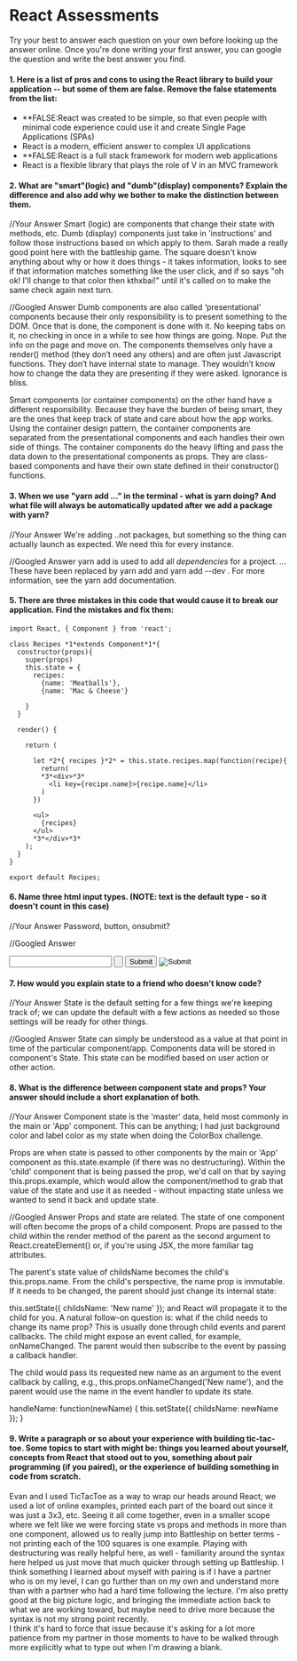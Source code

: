 # React Assessments

Try your best to answer each question on your own before looking up the answer online. Once you're done writing your first answer, you can google the question and write the best answer you find.

 #### 1. Here is a list of pros and cons to using the React library to build your application -- but some of them are false. Remove the false statements from the list:

- **FALSE:React was created to be simple, so that even people with minimal code experience could use it and create Single Page Applications (SPAs)
- React is a modern, efficient answer to complex UI applications
- **FALSE:React is a full stack framework for modern web applications
- React is a flexible library that plays the role of V in an MVC framework

 
 #### 2. What are "smart"(logic) and "dumb"(display) components? Explain the difference and also add why we bother to make the distinction between them.
 
 
 //Your Answer
 Smart (logic) are components that change their state with methods, etc.
 Dumb (display) components just take in 'instructions' and follow those instructions based on which apply to them.  Sarah made a really good point here with the
    battleship game.  The square doesn't know anything about why or how it does things - it takes information, looks to see if that information matches something like
    the user click, and if so says "oh ok!  I'll change to that color then kthxbai!" until it's called on to make the same check again next turn.
 
 //Googled Answer
 Dumb components are also called ‘presentational’ components because their only responsibility is to present something to the DOM. Once that is done, the component is done with it. No keeping tabs on it, no checking in once in a while to see how things are going. Nope. Put the info on the page and move on.
The components themselves only have a render() method (they don’t need any others) and are often just Javascript functions. They don’t have internal state to manage. They wouldn’t know how to change the data they are presenting if they were asked. Ignorance is bliss.
 
 Smart components (or container components) on the other hand have a different responsibility. Because they have the burden of being smart, they are the ones that keep track of state and care about how the app works.
Using the container design pattern, the container components are separated from the presentational components and each handles their own side of things. The container components do the heavy lifting and pass the data down to the presentational components as props.
They are class-based components and have their own state defined in their constructor() functions.
 
#### 3. When we use "yarn add ..." in the terminal - what is yarn doing? And what file will always be automatically updated after we add a package with yarn?
 
 
 //Your Answer
 We're adding ..not packages, but something so the thing can actually launch as expected.  We need this for every instance.
 
 //Googled Answer
 yarn add is used to add all *dependencies* for a project. ... 
    These have been replaced by yarn add and yarn add --dev . For more information, see the yarn add documentation.
 
 
#### 5. There are three mistakes in this code that would cause it to break our application. Find the mistakes and fix them:

    import React, { Component } from 'react';

    class Recipes *1*extends Component*1*{
      constructor(props){
        super(props)
        this.state = {
          recipes: 
            {name: 'Meatballs'},
            {name: 'Mac & Cheese'}
      
        }
      }

      render() {
    
        return (
    
          let *2*{ recipes }*2* = this.state.recipes.map(function(recipe){
            return(
            *3*<div>*3*
              <li key={recipe.name}>{recipe.name}</li>
            )
          })
    
          <ul>
            {recipes}
          </ul>
          *3*</div>*3*
        );
      }
    }

    export default Recipes;

#### 6. Name three html input types. (NOTE: text is the default type - so it doesn't count in this case)
 
 //Your Answer
 Password, button, onsubmit?
 
 //Googled Answer
 
<input type="password">
<input type="button">
<input type="submit">
<input type="image">
 
 
 #### 7. How would you explain state to a friend who doesn't know code?
 
 //Your Answer
 State is the default setting for a few things we're keeping track of; we can update the default with a few actions as needed so those settings will be ready for other things.
 
 
 //Googled Answer
 State can simply be understood as a value at that point in time of the particular component/app.
 Components data will be stored in component's State. This state can be modified based on user action or other action. 
 
 #### 8. What is the difference between component state and props? Your answer should include a short explanation of both.
 
 
 //Your Answer
 Component state is the 'master' data, held most commonly in the main or 'App' component.  This can be anything; I had just background color and label color as my state when doing the ColorBox challenge.
 
 Props are when state is passed to other components by the main or 'App' component as this.state.example (if there was no destructuring).  Within the 'child' component that is being passed the prop, we'd call on that by saying this.props.example, which would allow the component/method to grab that value of the state and use it as needed - without impacting state unless we wanted to send it back and update state.
 
 //Googled Answer
 Props and state are related. The state of one component will often become the props of a child component. Props are passed to the child within the render method of the parent as the second argument to React.createElement() or, if you're using JSX, the more familiar tag attributes.

 <MyChild name={this.state.childsName} />
 The parent's state value of childsName becomes the child's this.props.name. From the child's perspective, the name prop is immutable. If it needs to be changed, the parent should just change its internal state:

 this.setState({ childsName: 'New name' });
 and React will propagate it to the child for you. A natural follow-on question is: what if the child needs to change its name prop? This is usually done through child events and parent callbacks. The child might expose an event called, for example, onNameChanged. The parent would then subscribe to the event by passing a callback handler.

 <MyChild name={this.state.childsName} onNameChanged={this.handleName} />
 The child would pass its requested new name as an argument to the event callback by calling, e.g., this.props.onNameChanged('New name'), and the parent would use the name in the event handler to update its state.

 handleName: function(newName) {
   this.setState({ childsName: newName });
 }
   
#### 9. Write a paragraph or so about your experience with building tic-tac-toe. Some topics to start with might be: things you learned about yourself, concepts from React that stood out to you, something about pair programming (if you paired), or the experience of building something in code from scratch.

Evan and I used TicTacToe as a way to wrap our heads around React; we used a lot of online examples, printed each part of the board out since it was just a 3x3, etc.
Seeing it all come together, even in a smaller scope where we felt like we were forcing state vs props and methods in more than one component, allowed us to really jump into Battleship
on better terms - not printing each of the 100 squares is one example.  Playing with destructuring was really helpful here, as well - familiarity around the syntax here helped us just move that much quicker through setting up Battleship.
I think something I learned about myself with pairing is if I have a partner who is on my level, I can go further than on my own and understand more than with a partner who had a hard time following the lecture.
I'm also pretty good at the big picture logic, and bringing the immediate action back to what we are working toward, but maybe need to drive more because the syntax is not my strong point recently.  
I think it's hard to force that issue because it's asking for a lot more patience from my partner in those moments to have to be walked through more explicitly what to type out when I'm drawing a blank.